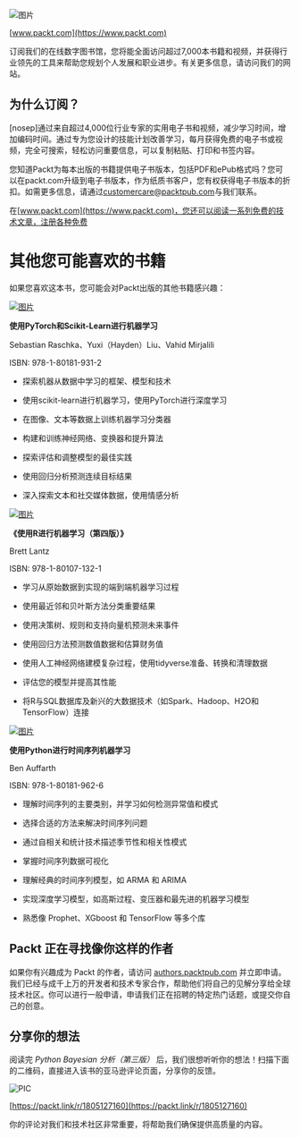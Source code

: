 ![图片](img/file0.png)

[www.packt.com](https://www.packt.com)

订阅我们的在线数字图书馆，您将能全面访问超过7,000本书籍和视频，并获得行业领先的工具来帮助您规划个人发展和职业进步。有关更多信息，请访问我们的网站。

## 为什么订阅？

[nosep]通过来自超过4,000位行业专家的实用电子书和视频，减少学习时间，增加编码时间。通过专为您设计的技能计划改善学习，每月获得免费的电子书或视频，完全可搜索，轻松访问重要信息，可以复制粘贴、打印和书签内容。

您知道Packt为每本出版的书籍提供电子书版本，包括PDF和ePub格式吗？您可以在packt.com升级到电子书版本，作为纸质书客户，您有权获得电子书版本的折扣。如需更多信息，请通过[customercare@packtpub.com](mailto:customercare@packtpub.com)与我们联系。

在[www.packt.com](https://www.packt.com)，您还可以阅读一系列免费的技术文章，注册各种免费

# 其他您可能喜欢的书籍

如果您喜欢这本书，您可能会对Packt出版的其他书籍感兴趣：

[![图片](img/file267.png)](https://www.packtpub.com/product/machine-learning-with-pytorch-and-scikit-learn/9781801819312)

**使用PyTorch和Scikit-Learn进行机器学习**

Sebastian Raschka、Yuxi（Hayden）Liu、Vahid Mirjalili

ISBN: 978-1-80181-931-2

+   探索机器从数据中学习的框架、模型和技术

+   使用scikit-learn进行机器学习，使用PyTorch进行深度学习

+   在图像、文本等数据上训练机器学习分类器

+   构建和训练神经网络、变换器和提升算法

+   探索评估和调整模型的最佳实践

+   使用回归分析预测连续目标结果

+   深入探索文本和社交媒体数据，使用情感分析

[![图片](img/file268.png)](https://www.packtpub.com/product/machine-learning-with-r-fourth-edition/9781801071321)

**《使用R进行机器学习（第四版）》**

Brett Lantz

ISBN: 978-1-80107-132-1

+   学习从原始数据到实现的端到端机器学习过程

+   使用最近邻和贝叶斯方法分类重要结果

+   使用决策树、规则和支持向量机预测未来事件

+   使用回归方法预测数值数据和估算财务值

+   使用人工神经网络建模复杂过程，使用tidyverse准备、转换和清理数据

+   评估您的模型并提高其性能

+   将R与SQL数据库及新兴的大数据技术（如Spark、Hadoop、H2O和TensorFlow）连接

[![图片](img/file269.png)](https://www.packtpub.com/product/machine-learning-for-time-series-with-python/9781801819626)

**使用Python进行时间序列机器学习**

Ben Auffarth

ISBN: 978-1-80181-962-6

+   理解时间序列的主要类别，并学习如何检测异常值和模式

+   选择合适的方法来解决时间序列问题

+   通过自相关和统计技术描述季节性和相关性模式

+   掌握时间序列数据可视化

+   理解经典的时间序列模型，如 ARMA 和 ARIMA

+   实现深度学习模型，如高斯过程、变压器和最先进的机器学习模型

+   熟悉像 Prophet、XGboost 和 TensorFlow 等多个库

## Packt 正在寻找像你这样的作者

如果你有兴趣成为 Packt 的作者，请访问 [authors.packtpub.com](https://authors.packtpub.com) 并立即申请。我们已经与成千上万的开发者和技术专家合作，帮助他们将自己的见解分享给全球技术社区。你可以进行一般申请，申请我们正在招聘的特定热门话题，或提交你自己的创意。

## 分享你的想法

阅读完 *Python Bayesian 分析（第三版）* 后，我们很想听听你的想法！扫描下面的二维码，直接进入该书的亚马逊评论页面，分享你的反馈。

![PIC](img/file2.png)

[https://packt.link/r/1805127160](https://packt.link/r/1805127160)

你的评论对我们和技术社区非常重要，将帮助我们确保提供高质量的内容。
